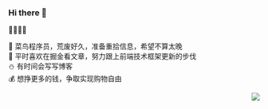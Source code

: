 ### Hi there 👋

<!--
**xyyWork2018/xyyWork2018** is a ✨ _special_ ✨ repository because its `README.md` (this file) appears on your GitHub profile.

Here are some ideas to get you started:

- 🔭 I’m currently working on ...
- 🌱 I’m currently learning ...
- 👯 I’m looking to collaborate on ...
- 🤔 I’m looking for help with ...
- 💬 Ask me about ...
- 📫 How to reach me: ...
- 😄 Pronouns: ...
- ⚡ Fun fact: ...
-->

💜💙💚💗   

🐤 菜鸟程序员，荒废好久，准备重拾信息，希望不算太晚  
🐸 平时喜欢在掘金看文章，努力跟上前端技术框架更新的步伐  
⛄ 有时间会写写博客  
💰 想挣更多的钱，争取实现购物自由  

<img align="right" src="https://github-readme-stats.vercel.app/api?username=xyyWork2018&show_icons=true">


